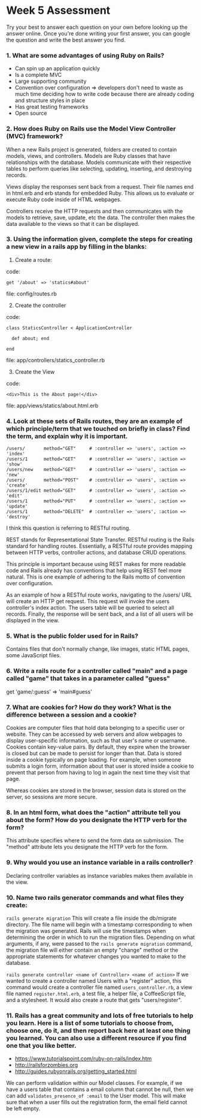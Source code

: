 # Week 5 Assessment

Try your best to answer each question on your own before looking up the answer online. Once you're done writing your first answer, you can google the question and write the best answer you find.

### 1. What are some advantages of using Ruby on Rails?

- Can spin up an application quickly
- Is a complete MVC
- Large supporting community
- Convention over configuration => developers don't need to waste as much time
  deciding how to write code because there are already coding and structure
  styles in place
- Has great testing frameworks
- Open source

### 2. How does Ruby on Rails use the Model View Controller (MVC) framework?

When a new Rails project is generated, folders are created to contain models,
views, and controllers. Models are Ruby classes that have relationships with
the database. Models communicate with their respective tables to perform queries
like selecting, updating, inserting, and destroying records.

Views display the responses sent back from a request. Their file names end in
html.erb and erb stands for embedded Ruby. This allows us to evaluate or
execute Ruby code inside of HTML webpages.

Controllers receive the HTTP requests and then communicates with the models to
retrieve, save, update, etc the data. The controller then makes the data
available to the views so that it can be displayed.


### 3. Using the information given, complete the steps for creating a new view in a rails app by filling in the blanks:

  1. Create a route:

  code:
  ```
  get '/about' => 'statics#about'
  ```
  file: config/routes.rb

  2. Create the controller

  code:
  ```
  class StaticsController < ApplicationController

    def about; end

  end
  ```

  file: app/controllers/statics_controller.rb

  3. Create the View

  code:

  ```
  <div>This is the About page!</div>
  ```

  file: app/views/statics/about.html.erb


### 4. Look at these sets of Rails routes, they are an example of which principle/term that we touched on briefly in class? Find the term, and explain why it is important.

```
/users/       method="GET"     # :controller => 'users', :action => 'index'
/users/1      method="GET"     # :controller => 'users', :action => 'show'
/users/new    method="GET"     # :controller => 'users', :action => 'new'
/users/       method="POST"    # :controller => 'users', :action => 'create'
/users/1/edit method="GET"     # :controller => 'users', :action => 'edit'
/users/1      method="PUT"     # :controller => 'users', :action => 'update'
/users/1      method="DELETE"  # :controller => 'users', :action => 'destroy'
```

I think this question is referring to RESTful routing.

REST stands for Representational State Transfer. RESTful routing is the Rails
standard for handling routes. Essentially, a RESTful route provides mapping
between HTTP verbs, controller actions, and database CRUD operations.

This principle is important because using REST makes for more readable code
and Rails already has conventions that help using REST feel more natural. This
is one example of adhering to the Rails motto of convention over configuration.

As an example of how a RESTful route works, navigating to the /users/ URL will
create an HTTP get request. This request will invoke the users controller's
index action. The users table will be queried to select all records.
Finally, the response will be sent back, and a list of all users will be
displayed in the view.

### 5. What is the public folder used for in Rails?

Contains files that don't normally change, like images, static HTML pages, some
JavaScript files.

### 6. Write a rails route for a controller called "main" and a page called "game" that takes in a parameter called "guess"

get 'game/:guess' => 'main#guess'

### 7. What are cookies for? How do they work? What is the difference between a session and a cookie?

Cookies are computer files that hold data belonging to a specific user or
website. They can be accessed by web servers and allow webpages to display
user-specific information, such as that user's name or username. Cookies contain
key-value pairs. By default, they expire when the browser is closed but can be
made to persist for longer than that. Data is stored inside a cookie typically
on page loading. For example, when someone submits a login form, information
about that user is stored inside a cookie to prevent that person from having
to log in again the next time they visit that page.

Whereas cookies are stored in the browser, session data is stored on the server,
so sessions are more secure.

### 8. In an html form, what does the "action" attribute tell you about the form?  How do you designate the HTTP verb for the form?

This attribute specifies where to send the form data on submission. The "method"
attribute lets you designate the HTTP verb for the form.

### 9. Why would you use an instance variable in a rails controller?

Declaring controller variables as instance variables makes them available in
the view.

### 10. Name two rails generator commands and what files they create:

`rails generate migration`
This will create a file inside the db/migrate directory. The file name will
begin with a timestamp corresponding to when the migration was generated. Rails
will use the timestamps when determining the order in which to run the
migration files. Depending on what arguments, if any, were passed to the
`rails generate migration` command, the migration file will either contain
an empty "change" method or the appropriate statements for whatever changes you
wanted to make to the database.

`rails generate controller <name of Controller> <name of action>`
If we wanted to create a controller named Users with a "register" action, this
command would create a controller file named `users_controller.rb`, a view file
named `register.html.erb`, a test file, a helper file, a CoffeeScript file, and
a stylesheet. It would also create a route that gets "users/register".


### 11. Rails has a great community and lots of free tutorials to help you learn. Here is a list of some tutorials to choose from, choose one, do it, and then report back here at least one thing you learned. You can also use a different resource if you find one that you like better.

- https://www.tutorialspoint.com/ruby-on-rails/index.htm
- http://railsforzombies.org
- http://guides.rubyonrails.org/getting_started.html

We can perform validation within our Model classes. For example, if we have a
users table that contains a email column that cannot be null, then we can add
`validates_presence_of :email` to the User model. This will make sure that when
a user fills out the registration form, the email field cannot be left empty.

